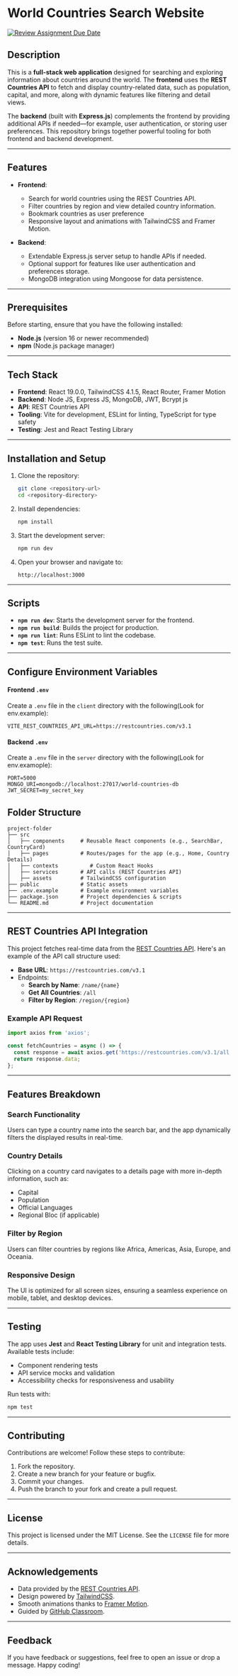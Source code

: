 # World Countries Search Website

[![Review Assignment Due Date](https://classroom.github.com/assets/deadline-readme-button-22041afd0340ce965d47ae6ef1cefeee28c7c493a6346c4f15d667ab976d596c.svg)](https://classroom.github.com/a/mNaxAqQD)

## Description
This is a **full-stack web application** designed for searching and exploring information about countries around the world.
The **frontend** uses the **REST Countries API** to fetch and display country-related data, such as population, capital, and more, along with dynamic features like filtering and detail views.

The **backend** (built with **Express.js**) complements the frontend by providing additional APIs if needed—for example, user authentication, or storing user preferences.
This repository brings together powerful tooling for both frontend and backend development.

---

## Features
- **Frontend**:
  - Search for world countries using the REST Countries API.
  - Filter countries by region and view detailed country information.
  - Bookmark countries as user preference
  - Responsive layout and animations with TailwindCSS and Framer Motion.

- **Backend**:
  - Extendable Express.js server setup to handle APIs if needed.
  - Optional support for features like user authentication and preferences storage.
  - MongoDB integration using Mongoose for data persistence.

---

## Prerequisites
Before starting, ensure that you have the following installed:
- **Node.js** (version 16 or newer recommended)
- **npm** (Node.js package manager)

---

## Tech Stack
- **Frontend**: React 19.0.0, TailwindCSS 4.1.5, React Router, Framer Motion
- **Backend**: Node JS, Express JS, MongoDB, JWT, Bcrypt js
- **API**: REST Countries API
- **Tooling**: Vite for development, ESLint for linting, TypeScript for type safety
- **Testing**: Jest and React Testing Library

---

## Installation and Setup

1. Clone the repository:
   ```bash
   git clone <repository-url>
   cd <repository-directory>
   ```

2. Install dependencies:
   ```bash
   npm install
   ```

3. Start the development server:
   ```bash
   npm run dev
   ```

4. Open your browser and navigate to:
   ```
   http://localhost:3000
   ```

---

## Scripts
- **`npm run dev`**: Starts the development server for the frontend.
- **`npm run build`**: Builds the project for production.
- **`npm run lint`**: Runs ESLint to lint the codebase.
- **`npm test`**: Runs the test suite.

---

## Configure Environment Variables

#### Frontend `.env`
Create a `.env` file in the `client` directory with the following(Look for env.example):
```dotenv
VITE_REST_COUNTRIES_API_URL=https://restcountries.com/v3.1
```

#### Backend `.env`
Create a `.env` file in the `server` directory with the following(Look for env.examople):
```dotenv
PORT=5000
MONGO_URI=mongodb://localhost:27017/world-countries-db
JWT_SECRET=my_secret_key
```


## Folder Structure

```plaintext
project-folder
├── src
│   ├── components     # Reusable React components (e.g., SearchBar, CountryCard)
│   ├── pages          # Routes/pages for the app (e.g., Home, Country Details)
│   ├── contexts          # Custom React Hooks
│   ├── services       # API calls (REST Countries API)
│   ├── assets         # TailwindCSS configuration
├── public             # Static assets
├── .env.example       # Example environment variables
├── package.json       # Project dependencies & scripts
└── README.md          # Project documentation
```

---

## REST Countries API Integration
This project fetches real-time data from the [REST Countries API](https://restcountries.com/). Here's an example of the API call structure used:

- **Base URL**: `https://restcountries.com/v3.1`
- Endpoints:
    - **Search by Name**: `/name/{name}`
    - **Get All Countries**: `/all`
    - **Filter by Region**: `/region/{region}`

### Example API Request
```javascript
import axios from 'axios';

const fetchCountries = async () => {
  const response = await axios.get('https://restcountries.com/v3.1/all');
  return response.data;
};
```

---

## Features Breakdown
### **Search Functionality**
Users can type a country name into the search bar, and the app dynamically filters the displayed results in real-time.

### **Country Details**
Clicking on a country card navigates to a details page with more in-depth information, such as:
- Capital
- Population
- Official Languages
- Regional Bloc (if applicable)

### **Filter by Region**
Users can filter countries by regions like Africa, Americas, Asia, Europe, and Oceania.

### **Responsive Design**
The UI is optimized for all screen sizes, ensuring a seamless experience on mobile, tablet, and desktop devices.

---

## Testing
The app uses **Jest** and **React Testing Library** for unit and integration tests. Available tests include:
- Component rendering tests
- API service mocks and validation
- Accessibility checks for responsiveness and usability

Run tests with:
```bash
npm test
```

---

## Contributing
Contributions are welcome! Follow these steps to contribute:
1. Fork the repository.
2. Create a new branch for your feature or bugfix.
3. Commit your changes.
4. Push the branch to your fork and create a pull request.

---

## License
This project is licensed under the MIT License. See the `LICENSE` file for more details.

---

## Acknowledgements
- Data provided by the [REST Countries API](https://restcountries.com/).
- Design powered by [TailwindCSS](https://tailwindcss.com/).
- Smooth animations thanks to [Framer Motion](https://www.framer.com/motion/).
- Guided by [GitHub Classroom](https://classroom.github.com).

---

## Feedback
If you have feedback or suggestions, feel free to open an issue or drop a message. Happy coding!